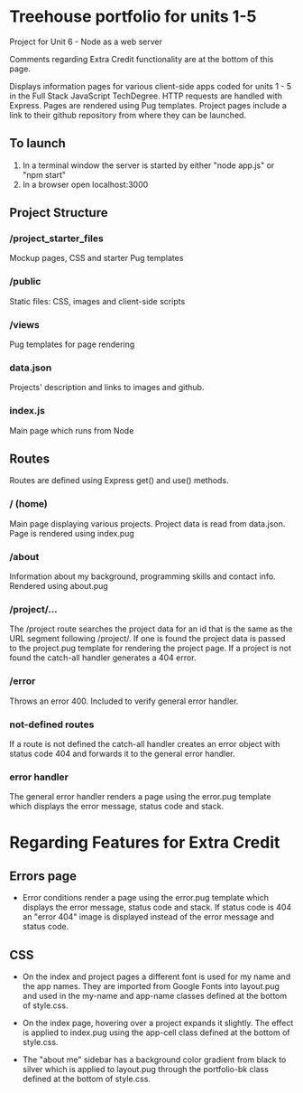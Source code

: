# Treehouse portfolio for units 1-5 #

Project for Unit 6 - Node as a web server

Comments regarding Extra Credit functionality are at the bottom of this page.

Displays information pages for various client-side apps coded for units 1 - 5 in the Full Stack JavaScript TechDegree.
HTTP requests are handled with Express. Pages are rendered using Pug templates.
Project pages include a link to their github repository from where they can be launched.

## To launch ##
1. In a terminal window the server is started by either "node app.js" or "npm start"
2. In a browser open localhost:3000

## Project Structure ##

### /project_starter_files ###

Mockup pages, CSS and starter Pug templates

### /public ###

Static files: CSS, images and client-side scripts

### /views ###

Pug templates for page rendering

### data.json ###

Projects' description and links to images and github.

### index.js ###

Main page which runs from Node

## Routes ##

Routes are defined using Express get() and use() methods.

### / (home) ###

Main page displaying various projects. Project data is read from data.json. Page is rendered using index.pug

### /about ###

Information about my background, programming skills and contact info. Rendered using about.pug

### /project/... ###

The /project route searches the project data for an id that is the same as the URL segment following /project/. If one is found the project data is passed to the project.pug template for rendering the project page. If a project is not found the catch-all handler generates a 404 error.

### /error ###

Throws an error 400. Included to verify general error handler.

### not-defined routes ###

If a route is not defined the catch-all handler creates an error object with status code 404 and forwards it to the general error handler.

### error handler ###

The general error handler renders a page using the error.pug template which displays the error message, status code and stack.

# Regarding Features for Extra Credit #

## Errors page ##

- Error conditions render a page using the error.pug template which displays the error message, status code and stack. If status code is 404 an "error 404" image is displayed instead of the error message and status code.

## CSS ##

- On the index and project pages a different font is used for my name and the app names. They are imported from Google Fonts into layout.pug and used in the my-name and app-name classes defined at the bottom of style.css.

- On the index page, hovering over a project expands it slightly. The effect is applied to index.pug using the app-cell class defined at the bottom of style.css.

- The "about me" sidebar has a background color gradient from black to silver which is applied to layout.pug through the portfolio-bk class defined at the bottom of style.css.
